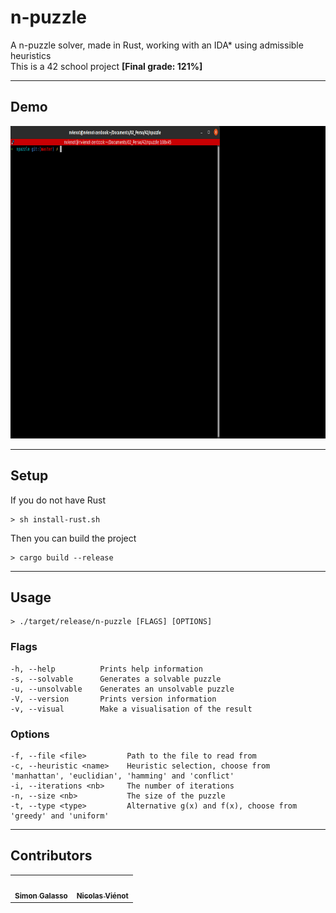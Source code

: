 # n-puzzle
A n-puzzle solver, made in Rust, working with an IDA* using admissible heuristics<br/>
This is a 42 school project <strong>[Final grade: 121%]</strong>

---
## Demo
<img src="demo.gif" height="500"/>

---
## Setup
If you do not have Rust
```
> sh install-rust.sh
```
Then you can build the project
```
> cargo build --release
```

---
## Usage
```
> ./target/release/n-puzzle [FLAGS] [OPTIONS]
```
### Flags
```
-h, --help          Prints help information
-s, --solvable      Generates a solvable puzzle
-u, --unsolvable    Generates an unsolvable puzzle
-V, --version       Prints version information
-v, --visual        Make a visualisation of the result
```
### Options
```
-f, --file <file>         Path to the file to read from
-c, --heuristic <name>    Heuristic selection, choose from 'manhattan', 'euclidian', 'hamming' and 'conflict'
-i, --iterations <nb>     The number of iterations
-n, --size <nb>           The size of the puzzle
-t, --type <type>         Alternative g(x) and f(x), choose from 'greedy' and 'uniform'
```

---
## Contributors
<table>
  <tr>
    <td align="center"><a href="https://github.com/sgalasso42"><img src="https://avatars2.githubusercontent.com/u/38636967?v=4" width="100px;" alt=""/><br /><sub><b>Simon Galasso</b></sub></a><br />
    <td align="center"><a href="https://fr.linkedin.com/in/nicolasvienot"><img src="https://avatars0.githubusercontent.com/u/44903069?v=4" width="100px;" alt=""/><br /><sub><b>Nicolas Viénot</b></sub></a><br />
  </tr>
</table>
